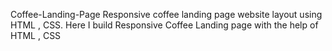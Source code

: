Coffee-Landing-Page
Responsive coffee landing page website layout using HTML , CSS.
Here I build Responsive Coffee Landing page with the help of HTML , CSS
